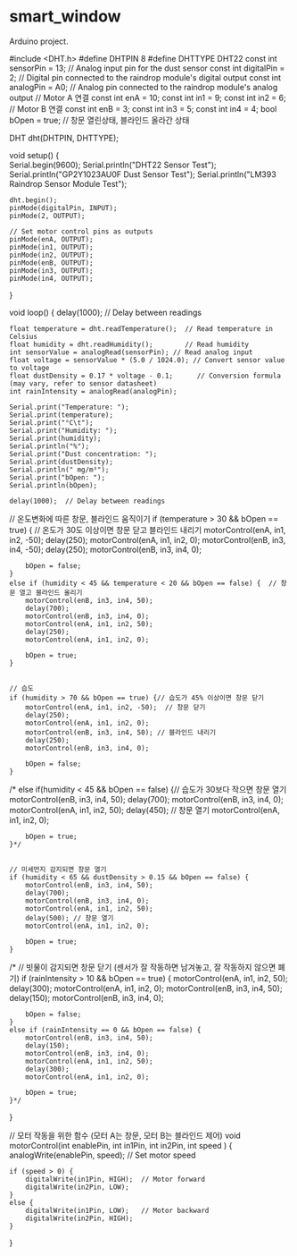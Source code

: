 # smart_window
Arduino project.



#include <DHT.h>
#define DHTPIN 8 
#define DHTTYPE DHT22
const int sensorPin = 13;   // Analog input pin for the dust sensor
const int digitalPin = 2;   // Digital pin connected to the raindrop module's digital output
const int analogPin = A0;   // Analog pin connected to the raindrop module's analog output
// Motor A 연결
const int enA = 10;
const int in1 = 9;
const int in2 = 6;
// Motor B 연결
const int enB = 3;
const int in3 = 5;
const int in4 = 4;
bool bOpen = true;                              // 창문 열린상태, 블라인드 올라간 상태


DHT dht(DHTPIN, DHTTYPE);



void setup() {  
    Serial.begin(9600);
    Serial.println("DHT22 Sensor Test");
    Serial.println("GP2Y1023AU0F Dust Sensor Test");
    Serial.println("LM393 Raindrop Sensor Module Test");

    dht.begin();
    pinMode(digitalPin, INPUT);
    pinMode(2, OUTPUT);

    // Set motor control pins as outputs
    pinMode(enA, OUTPUT);
    pinMode(in1, OUTPUT);
    pinMode(in2, OUTPUT);
    pinMode(enB, OUTPUT);
    pinMode(in3, OUTPUT);
    pinMode(in4, OUTPUT);
}



void loop() {
    delay(1000);  // Delay between readings

    float temperature = dht.readTemperature();  // Read temperature in Celsius
    float humidity = dht.readHumidity();        // Read humidity
    int sensorValue = analogRead(sensorPin); // Read analog input
    float voltage = sensorValue * (5.0 / 1024.0); // Convert sensor value to voltage
    float dustDensity = 0.17 * voltage - 0.1;      // Conversion formula (may vary, refer to sensor datasheet)
    int rainIntensity = analogRead(analogPin);

    Serial.print("Temperature: ");
    Serial.print(temperature);
    Serial.print("°C\t");
    Serial.print("Humidity: ");
    Serial.print(humidity);
    Serial.println("%");
    Serial.print("Dust concentration: ");
    Serial.print(dustDensity);
    Serial.println(" mg/m³");
    Serial.print("bOpen: ");
    Serial.println(bOpen);

    delay(1000);  // Delay between readings

   // 온도변화에 따른 창문, 블라인드 움직이기
    if (temperature > 30 && bOpen == true) { // 온도가 30도 이상이면 창문 닫고 블라인드 내리기
        motorControl(enA, in1, in2, -50);
        delay(250);
        motorControl(enA, in1, in2, 0);
        motorControl(enB, in3, in4, -50);
        delay(250);
        motorControl(enB, in3, in4, 0);

        bOpen = false;
    }
    else if (humidity < 45 && temperature < 20 && bOpen == false) {  // 창문 열고 블라인드 올리기
        motorControl(enB, in3, in4, 50);
        delay(700);
        motorControl(enB, in3, in4, 0);
        motorControl(enA, in1, in2, 50);
        delay(250);
        motorControl(enA, in1, in2, 0);

        bOpen = true;
    }
    
 
    // 습도 
    if (humidity > 70 && bOpen == true) {// 습도가 45% 이상이면 창문 닫기
        motorControl(enA, in1, in2, -50);  // 창문 닫기
        delay(250);
        motorControl(enA, in1, in2, 0);
        motorControl(enB, in3, in4, 50); // 블라인드 내리기
        delay(250);
        motorControl(enB, in3, in4, 0);

        bOpen = false;
    }
   /* else if(humidity < 45 && bOpen == false) {// 습도가 30보다 작으면 창문 열기
        motorControl(enB, in3, in4, 50);
        delay(700);
        motorControl(enB, in3, in4, 0);
        motorControl(enA, in1, in2, 50);
        delay(450); // 창문 열기
        motorControl(enA, in1, in2, 0);

        bOpen = true;
    }*/
    

    // 미세먼지 감지되면 창문 열기
    if (humidity < 65 && dustDensity > 0.15 && bOpen == false) {
        motorControl(enB, in3, in4, 50);
        delay(700);
        motorControl(enB, in3, in4, 0);
        motorControl(enA, in1, in2, 50);
        delay(500); // 창문 열기
        motorControl(enA, in1, in2, 0);

        bOpen = true;
    }
/*
    // 빗물이 감지되면 창문 닫기 (센서가 잘 작동하면 남겨놓고, 잘 작동하지 않으면 폐기)
    if (rainIntensity > 10 && bOpen == true) {
        motorControl(enA, in1, in2, 50);
        delay(300);
        motorControl(enA, in1, in2, 0);
        motorControl(enB, in3, in4, 50);
        delay(150);
        motorControl(enB, in3, in4, 0);

        bOpen = false;
    }
    else if (rainIntensity == 0 && bOpen == false) {
        motorControl(enB, in3, in4, 50);
        delay(150);
        motorControl(enB, in3, in4, 0);
        motorControl(enA, in1, in2, 50);
        delay(300);
        motorControl(enA, in1, in2, 0);

        bOpen = true;
    }*/
}


// 모터 작동을 위한 함수 (모터  A는 창문, 모터 B는 블라인드 제어)
void motorControl(int enablePin, int in1Pin, int in2Pin, int speed ) {
    analogWrite(enablePin, speed);  // Set motor speed

    if (speed > 0) {
        digitalWrite(in1Pin, HIGH);  // Motor forward
        digitalWrite(in2Pin, LOW);
    } 
    else {
        digitalWrite(in1Pin, LOW);   // Motor backward
        digitalWrite(in2Pin, HIGH);
    }
}

